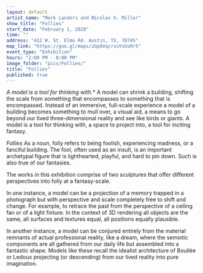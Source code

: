 ```yaml
---
layout: default
artist_name: "Mark Landers and Nicolas G. Miller"
show_title: "Follies"
start_date: "February 1, 2020"
time: ""
address: "412 W. St. Elmo Rd. Austin, TX, 78745"
map_link: "https://goo.gl/maps/zGp8VqcrvuYxUvRr5"
event_type: "Exhibition"
hours: "2:00 PM - 8:00 PM"
image_folder: "pics/Follies/"
title: "Follies"
published: true
---
```

*A model is a tool for thinking with.** 
A model can shrink a building, shifting the scale from something that encompasses to something that is encompassed. Instead of an immersive, full-scale experience a model of a building becomes something to mull over, a visual aid, a means to go beyond our lived three-dimensional reality and see like birds or giants. A model is a tool for thinking with, a space to project into, a tool for inciting fantasy. 

*Follies*
As a noun, folly refers to being foolish, experiencing madness, or a fanciful building.  The fool, often used as an insult, is an important archetypal figure that is lighthearted, playful, and hard to pin down. Such is also true of our fantasies. 

The works in this exhibition comprise of two sculptures that offer different perspectives into folly at a fantasy-scale. 

In one instance, a model can be a projection of a memory trapped in a photograph but with perspective and scale completely free to shift and change. For example, to retrace the past from the perspective of a ceiling fan or of a light fixture. In the context of 3D rendering all objects are the same, all surfaces and textures equal, all positions equally plausible. 

In another instance, a model can be conjured entirely from the material remnants of actual professional reality, like a dream, where the semiotic components are all gathered from our daily life but assembled into a fantastic shape. Models like these recall the idealist architecture of Boullée or Ledoux projecting (or descending) from our lived reality into pure imagination. 

<!-- >**Nicolas G. Miller** is an artist and writer living in Los Angeles, California. His artworks stage an encounter with the coiled unconscious tensions of contemporary space. -->

